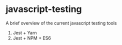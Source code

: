# javascript-testing

A brief overview of the current javascript testing tools

1. Jest + Yarn
2. Jest + NPM + ES6
